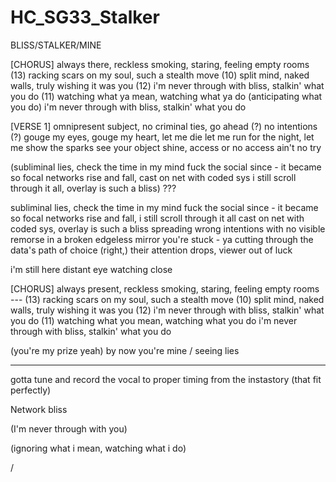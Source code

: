 # HC_SG33_Stalker

BLISS/STALKER/MINE

[CHORUS]
always there, reckless smoking, staring, feeling empty rooms (13)
racking scars on my soul, such a stealth move (10)
split mind, naked walls, truly wishing it was you (12)
i'm never through with bliss, stalkin' what you do (11)
watching what ya mean, watching what ya do (anticipating what you do)
i'm never through with bliss, stalkin' what you do

[VERSE 1]
omnipresent subject, no criminal ties, go ahead (?) no intentions (?)
gouge my eyes, gouge my heart, let me die
let me run for the night, let me show the sparks
see your object shine, access or no access ain't no try



(subliminal lies, check the time in my mind
fuck the social since - it became so focal
networks rise and fall, cast on net with coded sys
i still scroll through it all, overlay is such a bliss) ???


subliminal lies, check the time in my mind
fuck the social since - it became so focal
networks rise and fall, i still scroll through it all
cast on net with coded sys, overlay is such a bliss
spreading wrong intentions with no visible remorse 
in a broken edgeless mirror you're stuck - ya
cutting through the data's path of choice
(right,) their attention drops, viewer out of luck

i'm still here 
distant eye watching close

[CHORUS]
always present, reckless smoking, staring, feeling empty rooms --- (13)
racking scars on my soul, such a stealth move (10)
split mind, naked walls, truly wishing it was you (12)
i'm never through with bliss, stalkin' what you do (11)
watching what you mean, watching what you do 
i'm never through with bliss, stalkin' what you do

(you're my prize yeah)
by now you're mine / seeing lies


---
gotta tune and record the vocal to proper timing from the instastory (that fit perfectly)

Network bliss

(I'm never through with you)

(ignoring what i mean, watching what i do)

/

